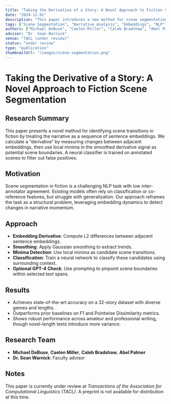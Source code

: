 ```yaml
---
title: "Taking the Derivative of a Story: A Novel Approach to Fiction Scene Segmentation"
date: "2024-11-01"
description: "This paper introduces a new method for scene segmentation in fiction by calculating a 'derivative' over sentence embeddings, using local minima as candidates for scene transitions."
tags: ["Scene Segmentation", "Narrative Analysis", "Embeddings", "NLP"]
authors: ["Michael DeBuse", "Caelen Miller", "Caleb Bradshaw", "Abel Palmer", "Sean Warnick"]
advisor: "Dr. Sean Warnick"
venue: "TACL (under review)"
status: "under review"
type: "publication"
thumbnailUrl: "/images/scene-segmentation.png"
---
```


# Taking the Derivative of a Story: A Novel Approach to Fiction Scene Segmentation

## Research Summary

This paper presents a novel method for identifying scene transitions in fiction by treating the narrative as a sequence of sentence embeddings. We calculate a “derivative” by measuring changes between adjacent embeddings, then use local minima in the smoothed derivative signal as potential scene boundaries. A neural classifier is trained on annotated scenes to filter out false positives.

## Motivation

Scene segmentation in fiction is a challenging NLP task with low inter-annotator agreement. Existing models often rely on classification or co-reference features, but struggle with generalization. Our approach reframes the task as a structural problem, leveraging embedding dynamics to detect changes in narrative momentum.

## Approach

- **Embedding Derivative**: Compute L2 differences between adjacent sentence embeddings.
- **Smoothing**: Apply Gaussian smoothing to extract trends.
- **Minima Detection**: Use local minima as candidate scene transitions.
- **Classification**: Train a neural network to classify these candidates using surrounding context.
- **Optional GPT-4 Check**: Use prompting to pinpoint scene boundaries within selected text spans.

## Results

- Achieves state-of-the-art accuracy on a 32-story dataset with diverse genres and lengths.
- Outperforms prior baselines on F1 and Pointwise Dissimilarity metrics.
- Shows robust performance across amateur and professional writing, though novel-length texts introduce more variance.

## Research Team

- **Michael DeBuse**, **Caelen Miller**, **Caleb Bradshaw**, **Abel Palmer**
- **Dr. Sean Warnick**: Faculty advisor

## Notes

This paper is currently under review at *Transactions of the Association for Computational Linguistics (TACL)*. A preprint is not available for distribution at this time.
